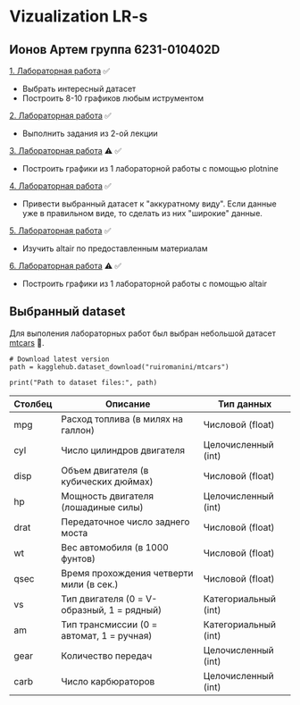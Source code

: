 # Vizualization LR-s

## Ионов Артем группа 6231-010402D

[1. Лабораторная работа](Vizualization_Ionov_LR1.ipynb) :white_check_mark:

- Выбрать интересный датасет
- Построить 8-10 графиков любым иструментом 

[2. Лабораторная работа](VIzualization_Ionov_LR2.ipynb) :white_check_mark:

- Выполнить задания из 2-ой лекции

[3. Лабораторная работа](Vizualization_Ionov_LR3.ipynb) :warning: :white_check_mark:

- Построить графики из 1 лабораторной работы с помощью plotnine

[4. Лабораторная работа](Vizualization_Ionov_LR4.ipynb) :white_check_mark:

- Привести выбранный датасет к "аккуратному виду". Если данные уже в правильном виде, то сделать из них "широкие" данные.

[5. Лабораторная работа](Vizualization_Ionov_LR5)  :white_check_mark:

- Изучить altair по предоставленным материалам 

[6. Лабораторная работа](Vizualization_Ionov_LR6.ipynb) :warning: :white_check_mark:

- Построить графики из 1 лабораторной работы с помощью altair

## Выбранный dataset
Для выполения лабораторных работ был выбран небольшой датасет [mtcars](https://www.kaggle.com/datasets/ruiromanini/mtcars/data) :red_car:. 

```
# Download latest version
path = kagglehub.dataset_download("ruiromanini/mtcars")

print("Path to dataset files:", path)
```

| Столбец  | Описание                                   | Тип данных          |
|----------|-------------------------------------------|---------------------|
| mpg      | Расход топлива (в милях на галлон)         | Числовой (float)    |
| cyl      | Число цилиндров двигателя                 | Целочисленный (int) |
| disp     | Объем двигателя (в кубических дюймах)     | Числовой (float)    |
| hp       | Мощность двигателя (лошадиные силы)       | Целочисленный (int) |
| drat     | Передаточное число заднего моста          | Числовой (float)    |
| wt       | Вес автомобиля (в 1000 фунтов)            | Числовой (float)    |
| qsec     | Время прохождения четверти мили (в сек.)  | Числовой (float)    |
| vs       | Тип двигателя (0 = V-образный, 1 = рядный)| Категориальный (int)|
| am       | Тип трансмиссии (0 = автомат, 1 = ручная) | Категориальный (int)|
| gear     | Количество передач                        | Целочисленный (int) |
| carb     | Число карбюраторов                        | Целочисленный (int) |

